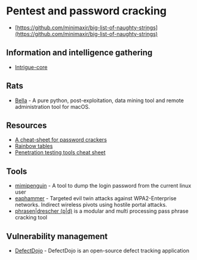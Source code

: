 # Pentest and password cracking

* [https://github.com/minimaxir/big-list-of-naughty-strings](https://github.com/minimaxir/big-list-of-naughty-strings)

## Information and intelligence gathering

* [Intrigue-core](https://intrigue.io/)

## Rats

* [Bella](https://github.com/manwhoami/Bella) - A pure python, post-exploitation, data mining tool and remote administration tool for macOS.

## Resources

* [A cheat-sheet for password crackers](http://www.unix-ninja.com/p/A_cheat-sheet_for_password_crackers)
* [Rainbow tables](http://ophcrack.sourceforge.net/tables.php)
* [Penetration testing tools cheat sheet](https://highon.coffee/blog/penetration-testing-tools-cheat-sheet/)

## Tools

* [mimipenguin](https://github.com/huntergregal/mimipenguin) - A tool to dump the login password from the current linux user
* [eaphammer](https://github.com/s0lst1c3/eaphammer) - Targeted evil twin attacks against WPA2-Enterprise networks. Indirect wireless pivots using hostile portal attacks.
* [phrasen|drescher (p|d)](http://www.leidecker.info/projects/phrasendrescher/index.shtml) is a modular and multi processing pass phrase cracking tool

## Vulnerability management

* [DefectDojo](https://github.com/OWASP/django-DefectDojo) - DefectDojo is an open-source defect tracking application

